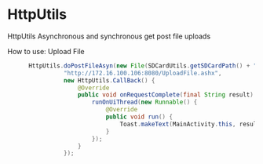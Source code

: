 # HttpUtils
HttpUtils Asynchronous and synchronous get post file uploads

How to use:
Upload File

```java
      HttpUtils.doPostFileAsyn(new File(SDCardUtils.getSDCardPath() + "test1.jpg"),
                "http://172.16.100.106:8080/UploadFile.ashx",
                new HttpUtils.CallBack() {
                    @Override
                    public void onRequestComplete(final String result) {
                        runOnUiThread(new Runnable() {
                            @Override
                            public void run() {
                                Toast.makeText(MainActivity.this, result, Toast.LENGTH_LONG).show();
                            }
                        });
                    }
                });
```
                
